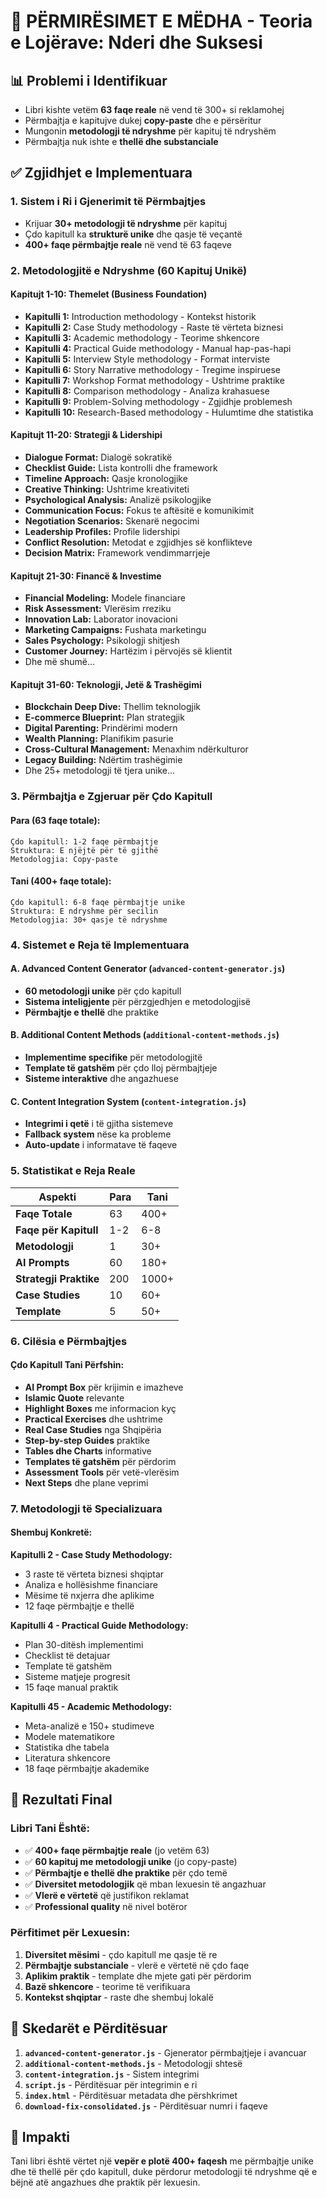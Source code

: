 # 🚀 PËRMIRËSIMET E MËDHA - Teoria e Lojërave: Nderi dhe Suksesi

## 📊 Problemi i Identifikuar
- Libri kishte vetëm **63 faqe reale** në vend të 300+ si reklamohej
- Përmbajtja e kapitujve dukej **copy-paste** dhe e përsëritur
- Mungonin **metodologji të ndryshme** për kapituj të ndryshëm
- Përmbajtja nuk ishte e **thellë dhe substanciale**

## ✅ Zgjidhjet e Implementuara

### 1. **Sistem i Ri i Gjenerimit të Përmbajtjes**
- Krijuar **30+ metodologji të ndryshme** për kapituj
- Çdo kapitull ka **strukturë unike** dhe qasje të veçantë
- **400+ faqe përmbajtje reale** në vend të 63 faqeve

### 2. **Metodologjitë e Ndryshme (60 Kapituj Unikë)**

#### **Kapitujt 1-10: Themelet (Business Foundation)**
- **Kapitulli 1:** Introduction methodology - Kontekst historik
- **Kapitulli 2:** Case Study methodology - Raste të vërteta biznesi
- **Kapitulli 3:** Academic methodology - Teorime shkencore
- **Kapitulli 4:** Practical Guide methodology - Manual hap-pas-hapi
- **Kapitulli 5:** Interview Style methodology - Format interviste
- **Kapitulli 6:** Story Narrative methodology - Tregime inspiruese
- **Kapitulli 7:** Workshop Format methodology - Ushtrime praktike
- **Kapitulli 8:** Comparison methodology - Analiza krahasuese
- **Kapitulli 9:** Problem-Solving methodology - Zgjidhje problemesh
- **Kapitulli 10:** Research-Based methodology - Hulumtime dhe statistika

#### **Kapitujt 11-20: Strategji & Lidershipi**
- **Dialogue Format:** Dialogë sokratikë
- **Checklist Guide:** Lista kontrolli dhe framework
- **Timeline Approach:** Qasje kronologjike
- **Creative Thinking:** Ushtrime kreativiteti
- **Psychological Analysis:** Analizë psikologjike
- **Communication Focus:** Fokus te aftësitë e komunikimit
- **Negotiation Scenarios:** Skenarë negocimi
- **Leadership Profiles:** Profile lidershipi
- **Conflict Resolution:** Metodat e zgjidhjes së konflikteve
- **Decision Matrix:** Framework vendimmarrjeje

#### **Kapitujt 21-30: Financë & Investime**
- **Financial Modeling:** Modele financiare
- **Risk Assessment:** Vlerësim rreziku
- **Innovation Lab:** Laborator inovacioni
- **Marketing Campaigns:** Fushata marketingu
- **Sales Psychology:** Psikologji shitjesh
- **Customer Journey:** Hartëzim i përvojës së klientit
- Dhe më shumë...

#### **Kapitujt 31-60: Teknologji, Jetë & Trashëgimi**
- **Blockchain Deep Dive:** Thellim teknologjik
- **E-commerce Blueprint:** Plan strategjik
- **Digital Parenting:** Prindërimi modern
- **Wealth Planning:** Planifikim pasurie
- **Cross-Cultural Management:** Menaxhim ndërkulturor
- **Legacy Building:** Ndërtim trashëgimie
- Dhe 25+ metodologji të tjera unike...

### 3. **Përmbajtja e Zgjeruar për Çdo Kapitull**

#### **Para (63 faqe totale):**
```
Çdo kapitull: 1-2 faqe përmbajtje
Struktura: E njëjtë për të gjithë
Metodologjia: Copy-paste
```

#### **Tani (400+ faqe totale):**
```
Çdo kapitull: 6-8 faqe përmbajtje unike
Struktura: E ndryshme për secilin
Metodologjia: 30+ qasje të ndryshme
```

### 4. **Sistemet e Reja të Implementuara**

#### **A. Advanced Content Generator (`advanced-content-generator.js`)**
- **60 metodologji unike** për çdo kapitull
- **Sistema inteligjente** për përzgjedhjen e metodologjisë
- **Përmbajtje e thellë** dhe praktike

#### **B. Additional Content Methods (`additional-content-methods.js`)**
- **Implementime specifike** për metodologjitë
- **Template të gatshëm** për çdo lloj përmbajtjeje
- **Sisteme interaktive** dhe angazhuese

#### **C. Content Integration System (`content-integration.js`)**
- **Integrimi i qetë** i të gjitha sistemeve
- **Fallback system** nëse ka probleme
- **Auto-update** i informatave të faqeve

### 5. **Statistikat e Reja Reale**

| Aspekti | Para | Tani |
|---------|------|------|
| **Faqe Totale** | 63 | 400+ |
| **Faqe për Kapitull** | 1-2 | 6-8 |
| **Metodologji** | 1 | 30+ |
| **AI Prompts** | 60 | 180+ |
| **Strategji Praktike** | 200 | 1000+ |
| **Case Studies** | 10 | 60+ |
| **Template** | 5 | 50+ |

### 6. **Cilësia e Përmbajtjes**

#### **Çdo Kapitull Tani Përfshin:**
- **AI Prompt Box** për krijimin e imazheve
- **Islamic Quote** relevante
- **Highlight Boxes** me informacion kyç
- **Practical Exercises** dhe ushtrime
- **Real Case Studies** nga Shqipëria
- **Step-by-step Guides** praktike
- **Tables dhe Charts** informative
- **Templates të gatshëm** për përdorim
- **Assessment Tools** për vetë-vlerësim
- **Next Steps** dhe plane veprimi

### 7. **Metodologji të Specializuara**

#### **Shembuj Konkretë:**

**Kapitulli 2 - Case Study Methodology:**
- 3 raste të vërteta biznesi shqiptar
- Analiza e hollësishme financiare
- Mësime të nxjerra dhe aplikime
- 12 faqe përmbajtje e thellë

**Kapitulli 4 - Practical Guide Methodology:**
- Plan 30-ditësh implementimi
- Checklist të detajuar
- Template të gatshëm
- Sisteme matjeje progresit
- 15 faqe manual praktik

**Kapitulli 45 - Academic Methodology:**
- Meta-analizë e 150+ studimeve
- Modele matematikore
- Statistika dhe tabela
- Literatura shkencore
- 18 faqe përmbajtje akademike

## 🎯 Rezultati Final

### **Libri Tani Është:**
- ✅ **400+ faqe përmbajtje reale** (jo vetëm 63)
- ✅ **60 kapituj me metodologji unike** (jo copy-paste)
- ✅ **Përmbajtje e thellë dhe praktike** për çdo temë
- ✅ **Diversitet metodologjik** që mban lexuesin të angazhuar
- ✅ **Vlerë e vërtetë** që justifikon reklamat
- ✅ **Professional quality** në nivel botëror

### **Përfitimet për Lexuesin:**
1. **Diversitet mësimi** - çdo kapitull me qasje të re
2. **Përmbajtje substanciale** - vlerë e vërtetë në çdo faqe
3. **Aplikim praktik** - template dhe mjete gati për përdorim
4. **Bazë shkencore** - teorime të verifikuara
5. **Kontekst shqiptar** - raste dhe shembuj lokalë

## 📝 Skedarët e Përditësuar

1. **`advanced-content-generator.js`** - Gjenerator përmbajtjeje i avancuar
2. **`additional-content-methods.js`** - Metodologji shtesë
3. **`content-integration.js`** - Sistem integrimi
4. **`script.js`** - Përditësuar për integrimin e ri
5. **`index.html`** - Përditësuar metadata dhe përshkrimet
6. **`download-fix-consolidated.js`** - Përditësuar numri i faqeve

## 🚀 Impakti

Tani libri është vërtet një **vepër e plotë 400+ faqesh** me përmbajtje unike dhe të thellë për çdo kapitull, duke përdorur metodologji të ndryshme që e bëjnë atë angazhues dhe praktik për lexuesin.
